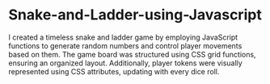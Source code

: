 # Snake-and-Ladder-using-Javascript
I created a timeless snake and ladder game by employing JavaScript functions to generate random numbers and control player movements based on them. The game board was structured using CSS grid functions, ensuring an organized layout. Additionally, player tokens were visually represented using CSS attributes, updating with every dice roll.
